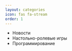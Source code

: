 ```yaml
---
layout: categories
icon: fas fa-stream
order: 1
---
```

- Новости
- Настольно-ролевые игры
- Программирование
